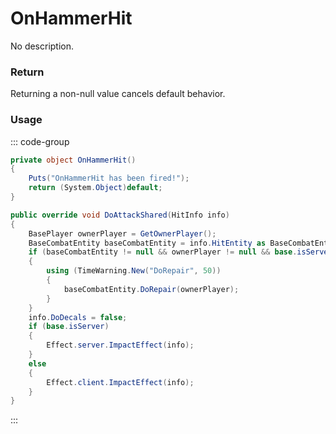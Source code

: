 <Badge type="danger" text="Carbon Compatible"/><Badge type="warning" text="Oxide Compatible"/>
# OnHammerHit
No description.
### Return
Returning a non-null value cancels default behavior.

### Usage
::: code-group
```csharp [Example]
private object OnHammerHit()
{
	Puts("OnHammerHit has been fired!");
	return (System.Object)default;
}
```
```csharp [Source — Assembly-CSharp @ Hammer]
public override void DoAttackShared(HitInfo info)
{
	BasePlayer ownerPlayer = GetOwnerPlayer();
	BaseCombatEntity baseCombatEntity = info.HitEntity as BaseCombatEntity;
	if (baseCombatEntity != null && ownerPlayer != null && base.isServer)
	{
		using (TimeWarning.New("DoRepair", 50))
		{
			baseCombatEntity.DoRepair(ownerPlayer);
		}
	}
	info.DoDecals = false;
	if (base.isServer)
	{
		Effect.server.ImpactEffect(info);
	}
	else
	{
		Effect.client.ImpactEffect(info);
	}
}

```
:::
